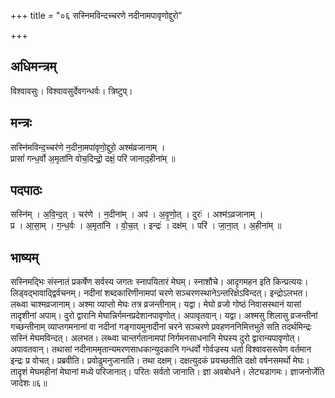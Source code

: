 +++
title = "०६ सस्निमविन्दच्चरणे नदीनामपावृणोद्दुरो"

+++
## अधिमन्त्रम्
विश्वावसुः। विश्वावसुर्देवगन्धर्वः। त्रिष्टुप्।

## मन्त्रः
सस्नि॑मविन्द॒च्चर॑णे न॒दीना॒मपा॑वृणो॒द्दुरो॒ अश्म॑व्रजानाम् ।  
प्रासां॑ गन्ध॒र्वो अ॒मृता॑नि वोच॒दिन्द्रो॒ दक्षं॒ परि॑ जानाद॒हीना॑म् ॥

## पदपाठः
सस्नि॑म् । अ॒वि॒न्द॒त् । चर॑णे । न॒दीना॑म् । अप॑ । अ॒वृ॒णो॒त् । दुरः॑ । अश्म॑ऽव्रजानाम् ।  
प्र । आ॒सा॒म् । ग॒न्ध॒र्वः । अ॒मृता॑नि । वो॒च॒त् । इन्द्रः॑ । दक्ष॑म् । परि॑ । जा॒ना॒त् । अ॒हीना॑म् ॥

## भाष्यम्
सस्निमद्भिः संस्नातं प्रकर्षेण सर्वस्य जगतः स्नापयितारं मेघम्। स्नाशौचे। आदृगमहन इति किन्प्रत्ययः। लिड्वद्भावाद्द्विर्वचनम्। नदीनां शब्दकारिणीनामपां चरणे सञ्चरणस्थानेऽन्तरिक्षेऽविन्दत्। इन्द्रोऽलभत। लब्ध्वा चाश्मव्रजानाम्। अश्मा व्याप्तो मेघः तत्र व्रजन्तीनाम्। यद्वा। मेघो व्रजो गोष्ठं निवासस्थानं यासां तादृशीनां अपाम्। दुरो द्वारानि मेघान्निर्गमनप्रदेशानपावृणोत्। अपावृतवान्। यद्वा। अश्मसु शिलासु व्रजन्तीनां गच्छन्तीनाम् व्याप्तगमनानां वा नदीनां गङ्गायमुनादीनां चरने सञ्चरणे प्रवहणननिमित्तभुते सति तदर्थमिन्द्रः सस्निं मेघमविन्दत्। अलभत। लब्ध्वा चान्तर्गतानामपां निर्गमनसाधनानि मेघस्य दुरो द्वारान्यपावृणोत्। अपावतवान्। तथासां नदीनाममृतान्यमरणसाधकान्युदकानि गन्धर्वो गोर्वज्रस्य धर्ता विश्वावसरूपेण वर्तमान इन्द्रः प्र वोचत्। प्रब्रवीति। प्रवोढुमनुजानाति। तथा दक्षम्। दक्षत्युदकं प्रयच्छतीति दक्षो वर्षनसमर्थो मेघः। तादृशं मेघमहीनां मेघानां मध्ये परिजानात्। परितः सर्वतो जानाति। ज्ञा अवबोधने। लेट्यडागमः। ज्ञाजनोर्जेति जादेशः॥६॥